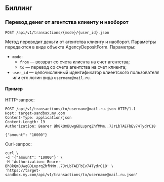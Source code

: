 ## Биллинг


### Перевод денег от агентства клиенту и наоборот
`POST /api/v1/transactions/{mode}/{user_id}.json`

Метод переводит деньги от агентства клиенту и наоборот. Параметры передаются
в виде объекта AgencyDepositForm. Параметры:

* `mode`:
    + `from` — возврат со счета клиента на счет агентства;
    + `to` — перевод со счета агентства на счет клиента;
* `user_id` — целочисленный идентификатор клиентского пользователя или его
логин вида `username@mail.ru`.

#### Пример

HTTP-запрос:

    POST /api/v1/transactions/to/username@mail.ru.json HTTP/1.1
    Host: target-sandbox.my.com
    Content-Type: application/json
    Content-Length: 19
    Authorization: Bearer Bh8kQmBUwgGDLuprqZhfMMm..7JrLbTAEFbEv74TydrC18

    {"amount": "10000"}

Curl-запрос:

    curl \
    -d '{"amount": "10000"}' \
    -H 'Authorization: Bearer Bh8kQmBUwgGDLuprqZhfMMm..7JrLbTAEFbEv74TydrC18' \
    'https://target-sandbox.my.com/api/v1/transactions/to/username@mail.ru.json'

